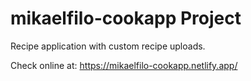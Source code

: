 # mikaelfilo-cookapp Project

Recipe application with custom recipe uploads.

Check online at: https://mikaelfilo-cookapp.netlify.app/
